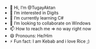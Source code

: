 - 👋 Hi, I’m @TugayAktan
- 👀 I’m interested in Digits
- 🌱 I’m currently learning C#
- 💞️ I’m looking to collaborate on Windows
- 📫 How to reach me => no way right now
- 😄 Pronouns: He/Him
- ⚡ Fun fact: I am Kebab and i love Rice ;)

<!---
TugayAktan/TugayAktan is a ✨ special ✨ repository because its `README.md` (this file) appears on your GitHub profile.
You can click the Preview link to take a look at your changes.
--->
